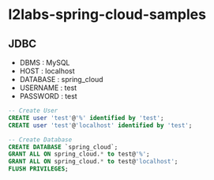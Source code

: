 # l2labs-spring-cloud-samples

## JDBC
* DBMS : MySQL
* HOST : localhost
* DATABASE : spring_cloud
* USERNAME : test
* PASSWORD : test 

```SQL
-- Create User
CREATE user 'test'@'%' identified by 'test';
CREATE user 'test'@'localhost' identified by 'test';

-- Create Database
CREATE DATABASE `spring_cloud`;
GRANT ALL ON spring_cloud.* to test@'%';
GRANT ALL ON spring_cloud.* to test@'localhost';
FLUSH PRIVILEGES;
```
